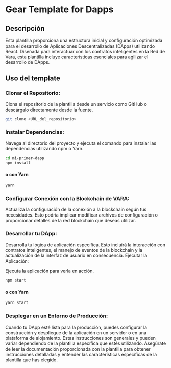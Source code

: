 
# Gear Template for Dapps 


## Descripción

Esta plantilla proporciona una estructura inicial y configuración optimizada para el desarrollo de Aplicaciones Descentralizadas (DApps) utilizando React. Diseñada para interactuar con los contratos inteligentes en la Red de Vara, esta plantilla incluye características esenciales para agilizar el desarrollo de DApps.


## Uso del template

### Clonar el Repositorio:

Clona el repositorio de la plantilla desde un servicio como GitHub o descárgalo directamente desde la fuente.

```bash
git clone <URL_del_repositorio>
```

###  Instalar Dependencias:

Navega al directorio del proyecto y ejecuta el comando para instalar las dependencias utilizando npm o Yarn.

```bash
cd mi-primer-dapp
npm install
```

#### o con Yarn
```bash
yarn
```


###   Configurar Conexión con la Blockchain de VARA:

Actualiza la configuración de la conexión a la blockchain según tus necesidades. Esto podría implicar modificar archivos de configuración o proporcionar detalles de la red blockchain que deseas utilizar.

###  Desarrollar tu DApp:

Desarrolla tu lógica de aplicación específica. Esto incluirá la interacción con contratos inteligentes, el manejo de eventos de la blockchain y la actualización de la interfaz de usuario en consecuencia.
Ejecutar la Aplicación:

Ejecuta la aplicación para verla en acción.

```bash
npm start
```

#### o con Yarn

```bash
yarn start
```

###  Desplegar en un Entorno de Producción:

Cuando tu DApp esté lista para la producción, puedes configurar la construcción y despliegue de la aplicación en un servidor o en una plataforma de alojamiento.
Estas instrucciones son generales y pueden variar dependiendo de la plantilla específica que estés utilizando. Asegúrate de leer la documentación proporcionada con la plantilla para obtener instrucciones detalladas y entender las características específicas de la plantilla que has elegido.
